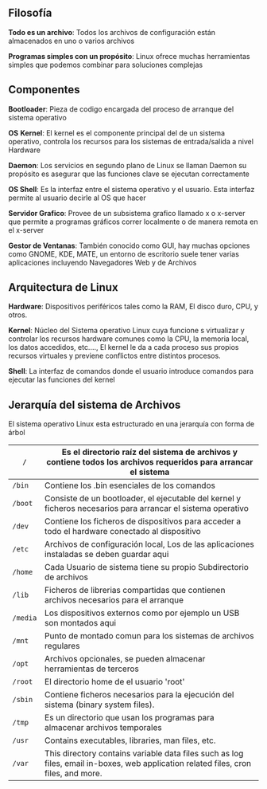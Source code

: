 ## Filosofía

**Todo es un archivo**: Todos los archivos de configuración están almacenados en uno o varios archivos

**Programas simples con un propósito**: Linux ofrece muchas herramientas simples que podemos combinar para soluciones complejas

## Componentes

**Bootloader**: Pieza de codigo encargada del proceso de arranque del sistema operativo

**OS** **Kernel**: El kernel es el componente principal del de un sistema operativo, controla los recursos para los sistemas de entrada/salida a nivel Hardware

**Daemon**: Los servicios en segundo plano de Linux se llaman Daemon su propósito es asegurar que las funciones clave se ejecutan correctamente

**OS Shell**: Es la interfaz entre el sistema operativo y el usuario. Esta interfaz permite al usuario decirle al OS que hacer

**Servidor Grafico**: Provee de un subsistema grafico llamado x o x-server que permite a programas gráficos correr localmente o de manera remota en el x-server

**Gestor de Ventanas**: También conocido como GUI, hay muchas opciones como GNOME, KDE, MATE, un entorno de escritorio suele tener varias aplicaciones incluyendo Navegadores Web y de Archivos


## Arquitectura de Linux

**Hardware**: Dispositivos periféricos tales como la RAM, El disco duro, CPU, y otros.

**Kernel**: Núcleo del Sistema operativo Linux cuya funcione s virtualizar y controlar los recursos hardware comunes como la CPU, la memoria local, los datos accedidos, etc...., El kernel le da a cada proceso sus propios recursos virtuales y previene conflictos entre distintos procesos.

**Shell**: La interfaz de comandos donde el usuario introduce comandos para ejecutar las funciones del kernel

## Jerarquía del sistema de Archivos

El sistema operativo Linux esta estructurado en una jerarquía con forma de árbol


| `/`      | Es el directorio raíz del sistema de archivos y contiene todos los archivos requeridos para arrancar el sistema                     |
| -------- | ----------------------------------------------------------------------------------------------------------------------------------- |
| `/bin`   | Contiene los .bin esenciales de los comandos                                                                                        |
| `/boot`  | Consiste de un bootloader, el ejecutable del kernel y ficheros necesarios para arrancar el sistema operativo                        |
| `/dev`   | Contiene los ficheros de dispositivos para acceder a todo el hardware conectado al dispositivo                                      |
| `/etc`   | Archivos de configuración local, Los de las aplicaciones instaladas se deben guardar aqui                                           |
| `/home`  | Cada Usuario de sistema tiene su propio Subdirectorio de archivos                                                                   |
| `/lib`   | Ficheros de librerias compartidas que contienen archivos necesarios para el arranque                                                |
| `/media` | Los dispositivos externos como por ejemplo un USB son montados aqui                                                                 |
| `/mnt`   | Punto de montado comun para los sistemas de archivos regulares                                                                      |
| `/opt`   | Archivos opcionales, se pueden almacenar herramientas de terceros                                                                   |
| `/root`  | El directorio home de el usuario 'root'                                                                                             |
| `/sbin`  | Contiene ficheros necesarios para la ejecución del sistema (binary system files).                                                   |
| `/tmp`   | Es un directorio que usan los programas para almacenar archivos temporales                                                          |
| `/usr`   | Contains executables, libraries, man files, etc.                                                                                    |
| `/var`   | This directory contains variable data files such as log files, email in-boxes, web application related files, cron files, and more. |

